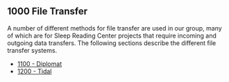 ## 1000 File Transfer

A number of different methods for file transfer are used in our group, many of which are for Sleep Reading Center projects that require incoming and outgoing data transfers. The following sections describe the different file transfer systems.

- [1100 - Diplomat](https://github.com/sleepepi/howto/blob/master/1000-file-transfer/1100-diplomat/1100-diplomat.md)
- [1200 - Tidal](https://github.com/sleepepi/howto/blob/master/1000-file-transfer/1200-tidal/1200-tidal.md)
